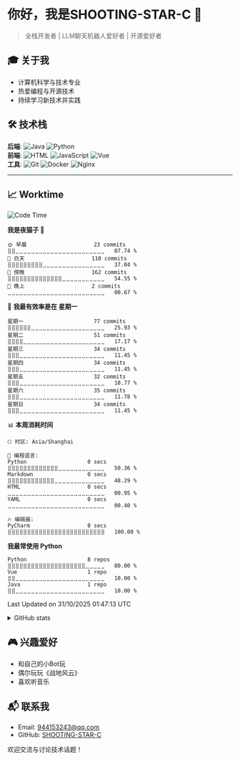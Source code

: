 # 你好，我是SHOOTING-STAR-C 👋 
> 全栈开发者 | LLM聊天机器人爱好者 | 开源爱好者 

## 🎓 关于我
- 计算机科学与技术专业
- 热爱编程与开源技术
- 持续学习新技术并实践

## 🛠️ 技术栈
**后端**: ![Java](https://img.shields.io/badge/Java-熟练-blue) ![Python](https://img.shields.io/badge/Python-掌握-green)  
**前端**: ![HTML](https://img.shields.io/badge/HTML-熟练-blue) ![JavaScript](https://img.shields.io/badge/JavaScript-熟练-blue) ![Vue](https://img.shields.io/badge/Vue.js-熟练-blue)  
**工具**: ![Git](https://img.shields.io/badge/Git-熟练-blue) ![Docker](https://img.shields.io/badge/Docker-掌握-green) ![Nginx](https://img.shields.io/badge/Nginx-熟练-blue)  

-------
## 📈 Worktime
<!--START_SECTION:waka-->
![Code Time](http://img.shields.io/badge/Code%20Time-134%20hrs%2053%20mins-blue)

**我是夜猫子 🦉** 

```text
🌞 早晨                     23 commits          ⣿⣿⣀⣀⣀⣀⣀⣀⣀⣀⣀⣀⣀⣀⣀⣀⣀⣀⣀⣀⣀⣀⣀⣀⣀   07.74 % 
🌆 白天                     110 commits         ⣿⣿⣿⣿⣿⣿⣿⣿⣿⣀⣀⣀⣀⣀⣀⣀⣀⣀⣀⣀⣀⣀⣀⣀⣀   37.04 % 
🌃 傍晚                     162 commits         ⣿⣿⣿⣿⣿⣿⣿⣿⣿⣿⣿⣿⣿⣿⣀⣀⣀⣀⣀⣀⣀⣀⣀⣀⣀   54.55 % 
🌙 晚上                     2 commits           ⣀⣀⣀⣀⣀⣀⣀⣀⣀⣀⣀⣀⣀⣀⣀⣀⣀⣀⣀⣀⣀⣀⣀⣀⣀   00.67 % 
```
📅 **我最有效率是在 星期一** 

```text
星期一                      77 commits          ⣿⣿⣿⣿⣿⣿⣀⣀⣀⣀⣀⣀⣀⣀⣀⣀⣀⣀⣀⣀⣀⣀⣀⣀⣀   25.93 % 
星期二                      51 commits          ⣿⣿⣿⣿⣀⣀⣀⣀⣀⣀⣀⣀⣀⣀⣀⣀⣀⣀⣀⣀⣀⣀⣀⣀⣀   17.17 % 
星期三                      34 commits          ⣿⣿⣿⣀⣀⣀⣀⣀⣀⣀⣀⣀⣀⣀⣀⣀⣀⣀⣀⣀⣀⣀⣀⣀⣀   11.45 % 
星期四                      34 commits          ⣿⣿⣿⣀⣀⣀⣀⣀⣀⣀⣀⣀⣀⣀⣀⣀⣀⣀⣀⣀⣀⣀⣀⣀⣀   11.45 % 
星期五                      32 commits          ⣿⣿⣿⣀⣀⣀⣀⣀⣀⣀⣀⣀⣀⣀⣀⣀⣀⣀⣀⣀⣀⣀⣀⣀⣀   10.77 % 
星期六                      35 commits          ⣿⣿⣿⣀⣀⣀⣀⣀⣀⣀⣀⣀⣀⣀⣀⣀⣀⣀⣀⣀⣀⣀⣀⣀⣀   11.78 % 
星期日                      34 commits          ⣿⣿⣿⣀⣀⣀⣀⣀⣀⣀⣀⣀⣀⣀⣀⣀⣀⣀⣀⣀⣀⣀⣀⣀⣀   11.45 % 
```


📊 **本周消耗时间** 

```text
🕑︎ 时区: Asia/Shanghai

💬 编程语言: 
Python                   0 secs              ⣿⣿⣿⣿⣿⣿⣿⣿⣿⣿⣿⣿⣿⣀⣀⣀⣀⣀⣀⣀⣀⣀⣀⣀⣀   50.36 % 
Markdown                 0 secs              ⣿⣿⣿⣿⣿⣿⣿⣿⣿⣿⣿⣿⣀⣀⣀⣀⣀⣀⣀⣀⣀⣀⣀⣀⣀   48.29 % 
HTML                     0 secs              ⣀⣀⣀⣀⣀⣀⣀⣀⣀⣀⣀⣀⣀⣀⣀⣀⣀⣀⣀⣀⣀⣀⣀⣀⣀   00.95 % 
YAML                     0 secs              ⣀⣀⣀⣀⣀⣀⣀⣀⣀⣀⣀⣀⣀⣀⣀⣀⣀⣀⣀⣀⣀⣀⣀⣀⣀   00.40 % 

🔥 编辑器: 
PyCharm                  0 secs              ⣿⣿⣿⣿⣿⣿⣿⣿⣿⣿⣿⣿⣿⣿⣿⣿⣿⣿⣿⣿⣿⣿⣿⣿⣿   100.00 % 
```

**我最常使用 Python** 

```text
Python                   8 repos             ⣿⣿⣿⣿⣿⣿⣿⣿⣿⣿⣿⣿⣿⣿⣿⣿⣿⣿⣿⣿⣀⣀⣀⣀⣀   80.00 % 
Vue                      1 repo              ⣿⣿⣀⣀⣀⣀⣀⣀⣀⣀⣀⣀⣀⣀⣀⣀⣀⣀⣀⣀⣀⣀⣀⣀⣀   10.00 % 
Java                     1 repo              ⣿⣿⣀⣀⣀⣀⣀⣀⣀⣀⣀⣀⣀⣀⣀⣀⣀⣀⣀⣀⣀⣀⣀⣀⣀   10.00 % 
```




 Last Updated on 31/10/2025 01:47:13 UTC
<!--END_SECTION:waka-->

<details>
<summary>GitHub stats</summary>

## GitHub stats
[![GitHub stats](https://github-readme-stats.vercel.app/api?username=SHOOTING-STAR-C&show_icons=true&theme=default)](https://github.com/SHOOTING-STAR-C)

</details>

## 🎮 兴趣爱好
- 和自己的小Bot玩
- 偶尔玩玩《战地风云》
- 喜欢听音乐

## 📬 联系我
- Email: 944153243@qq.com
- GitHub: [SHOOTING-STAR-C](https://github.com/SHOOTING-STAR-C)

欢迎交流与讨论技术话题！
